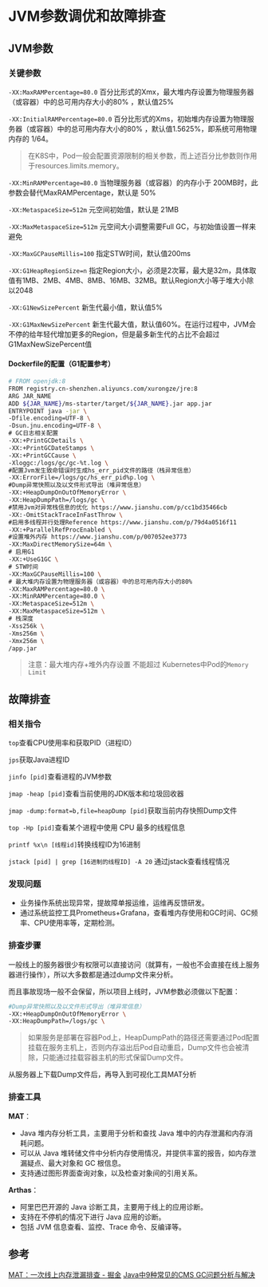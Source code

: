 # JVM参数调优和故障排查

## JVM参数

### 关键参数

`-XX:MaxRAMPercentage=80.0`	百分比形式的Xmx，最大堆内存设置为物理服务器（或容器）中的总可用内存大小的80% ，默认值25%

`-XX:InitialRAMPercentage=80.0`	百分比形式的Xms，初始堆内存设置为物理服务器（或容器）中的总可用内存大小的80% ，默认值1.5625%，即系统可用物理内存的 1/64。

>在K8S中，Pod一般会配置资源限制的相关参数，而上述百分比参数则作用于resources.limits.memory。

`-XX:MinRAMPercentage=80.0`	当物理服务器（或容器）的内存小于 200MB时，此参数会替代MaxRAMPercentage，默认是 50%

`-XX:MetaspaceSize=512m`	元空间初始值，默认是 21MB

`-XX:MaxMetaspaceSize=512m`	元空间大小调整需要Full GC，与初始值设置一样来避免

`-XX:MaxGCPauseMillis=100`	指定STW时间，默认值200ms

`-XX:G1HeapRegionSize=n`	指定Region大小，必须是2次幂，最大是32m，具体取值有1MB、2MB、4MB、8MB、16MB、32MB。默认Region大小等于堆大小除以2048

`-XX:G1NewSizePercent`	新生代最小值，默认值5%

`-XX:G1MaxNewSizePercent`	新生代最大值，默认值60%。在运行过程中，JVM会不停的给年轻代增加更多的Region，但是最多新生代的占比不会超过G1MaxNewSizePercent值

#### Dockerfile的配置（G1配置参考）

```sh
# FROM openjdk:8
FROM registry.cn-shenzhen.aliyuncs.com/xurongze/jre:8
ARG JAR_NAME
ADD ${JAR_NAME}/ms-starter/target/${JAR_NAME}.jar app.jar
ENTRYPOINT java -jar \
-Dfile.encoding=UTF-8 \
-Dsun.jnu.encoding=UTF-8 \
# GC日志相关配置
-XX:+PrintGCDetails \
-XX:+PrintGCDateStamps \
-XX:+PrintGCCause \
-Xloggc:/logs/gc/gc-%t.log \
#配置Jvm发生致命错误时生成hs_err_pid文件的路径（栈异常信息）
-XX:ErrorFile=/logs/gc/hs_err_pid%p.log \
#Dump异常快照以及以文件形式导出（堆异常信息）
-XX:+HeapDumpOnOutOfMemoryError \
-XX:HeapDumpPath=/logs/gc \
#禁用Jvm对异常栈信息的优化 https://www.jianshu.com/p/cc1bd35466cb
-XX:-OmitStackTraceInFastThrow \
#启用多线程并行处理Reference https://www.jianshu.com/p/79d4a0516f11
-XX:+ParallelRefProcEnabled \
#设置堆外内存 https://www.jianshu.com/p/007052ee3773
-XX:MaxDirectMemorySize=64m \
# 启用G1
-XX:+UseG1GC \
# STW时间
-XX:MaxGCPauseMillis=100 \
# 最大堆内存设置为物理服务器（或容器）中的总可用内存大小的80%
-XX:MaxRAMPercentage=80.0 \ 
-XX:MinRAMPercentage=80.0 \
-XX:MetaspaceSize=512m \
-XX:MaxMetaspaceSize=512m \
# 栈深度
-Xss256k \
-Xms256m \
-Xmx256m \
/app.jar
```

> 注意：最大堆内存+堆外内存设置 不能超过 Kubernetes中Pod的`Memory Limit`

## 故障排查

### 相关指令

`top`查看CPU使用率和获取PID（进程ID）

`jps`获取Java进程ID

`jinfo [pid]`查看进程的JVM参数

`jmap -heap [pid]`查看当前使用的JDK版本和垃圾回收器

`jmap -dump:format=b,file=heapDump [pid]`获取当前内存快照Dump文件

`top -Hp [pid]`查看某个进程中使用 CPU 最多的线程信息

`printf %x\n [线程id]`转换线程ID为16进制

`jstack [pid] | grep [16进制的线程ID] -A 20` 通过jstack查看线程情况

### 发现问题

- 业务操作系统出现异常，提故障单报运维，运维再反馈研发。
- 通过系统监控工具Prometheus+Grafana，查看堆内存使用和GC时间、GC频率、CPU使用率等，定期检测。

### 排查步骤

一般线上的服务器很少有权限可以直接访问（就算有，一般也不会直接在线上服务器进行操作），所以大多数都是通过dump文件来分析。

而且事故现场一般不会保留，所以项目上线时，JVM参数必须做以下配置：

```sh
#Dump异常快照以及以文件形式导出（堆异常信息）
-XX:+HeapDumpOnOutOfMemoryError \
-XX:HeapDumpPath=/logs/gc \
```

>如果服务是部署在容器Pod上，HeapDumpPath的路径还需要通过Pod配置挂载在服务主机上，否则内存溢出后Pod自动重启，Dump文件也会被清除，只能通过挂载容器主机的形式保留Dump文件。

从服务器上下载Dump文件后，再导入到可视化工具MAT分析

### 排查工具

**MAT**：

- Java 堆内存分析工具，主要用于分析和查找 Java 堆中的内存泄漏和内存消耗问题。
- 可以从 Java 堆转储文件中分析内存使用情况，并提供丰富的报告，如内存泄漏疑点、最大对象和 GC 根信息。
- 支持通过图形界面查询对象，以及检查对象间的引用关系。

**Arthas**：

- 阿里巴巴开源的 Java 诊断工具，主要用于线上的应用诊断。
- 支持在不停机的情况下进行 Java 应用的诊断。
- 包括 JVM 信息查看、监控、Trace 命令、反编译等。

## 参考

[MAT：一次线上内存泄漏排查 - 掘金](https://juejin.cn/post/6847902222202880008)
[Java中9种常见的CMS GC问题分析与解决](https://mp.weixin.qq.com/s?__biz=MjM5NjQ5MTI5OA==&mid=2651754955&idx=1&sn=8411133d2e5f22b9e2c5a34cdc67985d&chksm=bd1248868a65c1900dd1b7203ce17159740253df2324a208ea9c71ee764e1bde1ed2616d77ce&scene=21#wechat_redirect)